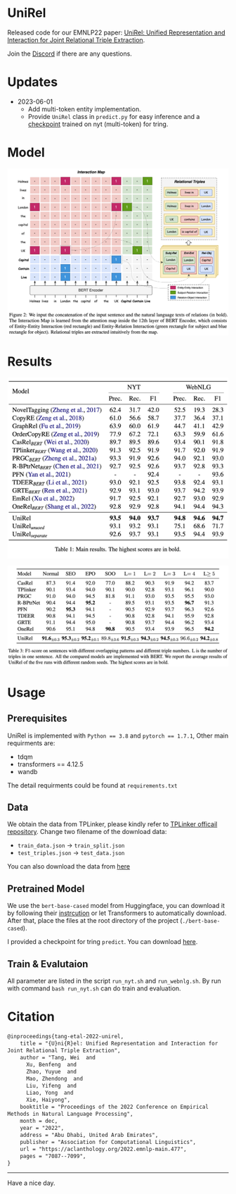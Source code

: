 # UniRel

Released code for our EMNLP22 paper: [UniRel: Unified Representation and Interaction for Joint Relational Triple Extraction](https://arxiv.org/abs/2211.09039).

Join the [Discord](https://discord.gg/RGSruSmA8s) if there are any questions.

# Updates
- 2023-06-01
  - Add multi-token entity implementation.
  - Provide `UniRel` class in `predict.py` for easy inference and a [checkpoint](https://drive.google.com/drive/folders/1poRbtpm5ddbwUk3mVQ2-4G_o3OPXjYNq?usp=sharing) trained on nyt (multi-token) for tring.

# Model
![Model Structure](assets/model.png)


# Results

![Main Results](assets/main_results.png)

![Complex Scenarios](assets/overlap_results.png)

# Usage

## Prerequisites

UniRel is implemented with `Python == 3.8` and `pytorch == 1.7.1`, Other main requirments are:
- tdqm
- transformers == 4.12.5
- wandb 

The detail requirments could be found at `requirements.txt`

## Data

We obtain the data from TPLinker, please kindly refer to [TPLinker officail repository](https://github.com/131250208/TPlinker-joint-extraction). Change two filename of the download data: 
- `train_data.json` -> `train_split.json`
- `test_triples.json` -> `test_data.json`

You can also download the data from [here](https://drive.google.com/file/d/1-3uBc_VfaCEWO2_FegzSyBXNeFmqhv7x/view)


## Pretrained Model

We use the `bert-base-cased` model from Huggingface, you can download it by following their [instrcution](https://huggingface.co/bert-base-cased?text=The+goal+of+life+is+%5BMASK%5D.) or let Transformers to automatically download. After that, place the files at the root directory of the project (`./bert-base-cased`).

I provided a checkpoint for tring `predict`. You can download [here](https://drive.google.com/drive/folders/1poRbtpm5ddbwUk3mVQ2-4G_o3OPXjYNq?usp=sharing).

## Train & Evalutaion

All parameter are listed in the script `run_nyt.sh` and `run_webnlg.sh`. By run with command `bash run_nyt.sh` can do train and evaluation.

# Citation
```
@inproceedings{tang-etal-2022-unirel,
    title = "{U}ni{R}el: Unified Representation and Interaction for Joint Relational Triple Extraction",
    author = "Tang, Wei  and
      Xu, Benfeng  and
      Zhao, Yuyue  and
      Mao, Zhendong  and
      Liu, Yifeng  and
      Liao, Yong  and
      Xie, Haiyong",
    booktitle = "Proceedings of the 2022 Conference on Empirical Methods in Natural Language Processing",
    month = dec,
    year = "2022",
    address = "Abu Dhabi, United Arab Emirates",
    publisher = "Association for Computational Linguistics",
    url = "https://aclanthology.org/2022.emnlp-main.477",
    pages = "7087--7099",
}
```

---

Have a nice day.
